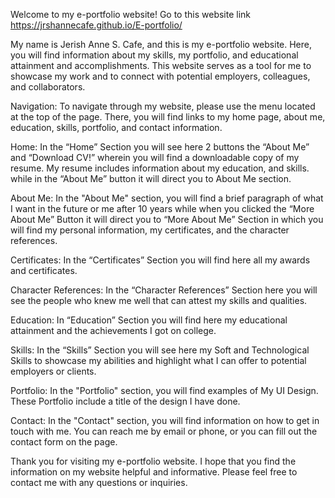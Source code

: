 Welcome to my e-portfolio website!
Go to this website link https://jrshannecafe.github.io/E-portfolio/

My name is Jerish Anne S. Cafe, and this is my e-portfolio website. Here, you will find information about my skills, my portfolio, and educational attainment and accomplishments. This website serves as a tool for me to showcase my work and to connect with potential employers, colleagues, and collaborators.

Navigation:
To navigate through my website, please use the menu located at the top of the page. There, you will find links to my home page, about me, education, skills, portfolio, and contact information.

Home:
In the “Home” Section you will see here 2 buttons the “About Me” and “Download CV!” wherein you will find a downloadable copy of my resume. My resume includes information about my education, and skills. while in the “About Me” button it will direct you to About Me section. 

About Me:
In the "About Me" section, you will find a brief paragraph of what I want in the future or me after 10 years while when you clicked the “More About Me” Button it will direct you to “More About Me” Section in which you will find my personal information, my certificates, and the character references. 

Certificates:
In the “Certificates” Section you will find here all my awards and certificates.

Character References:
In the “Character References” Section here you will see the people who knew me well that can attest my skills and qualities. 

Education:
In “Education” Section you will find here my educational attainment and the achievements I got on college.

Skills:
In the “Skills” Section you will see here my Soft and Technological Skills to showcase my abilities and highlight what I can offer to potential employers or clients.

Portfolio:
In the "Portfolio" section, you will find examples of My UI Design. These Portfolio include a title of the design I have done.

Contact:
In the "Contact" section, you will find information on how to get in touch with me. You can reach me by email or phone, or you can fill out the contact form on the page.


Thank you for visiting my e-portfolio website. I hope that you find the information on my website helpful and informative. Please feel free to contact me with any questions or inquiries.
